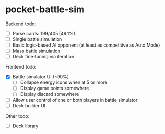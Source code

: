 # pocket-battle-sim

Backend todo:

- [ ] Parse cards: 199/405 (49.1%)
- [ ] Single battle simulation
- [ ] Basic logic-based AI opponent (at least as competitive as Auto Mode)
- [ ] Mass battle simulation
- [ ] Deck fine-tuning via iteration

Frontend todo:

- [x] Battle simulator UI (~90%)
  - [ ] Collapse energy icons when at 5 or more
  - [ ] Display game points somewhere
  - [ ] Display discard somewhere
- [ ] Allow user control of one or both players in battle simulator
- [ ] Deck builder UI

Other todo:

- [ ] Deck library
